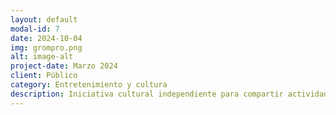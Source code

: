 ```yaml
---
layout: default
modal-id: 7
date: 2024-10-04
img: grompro.png
alt: image-alt
project-date: Marzo 2024
client: Público
category: Entretenimiento y cultura
description: Iniciativa cultural independiente para compartir actividades artisticas o ideas con enfoque social en el barrio. Para más información contáctanos a través del formulario de esta web o visítanos [aquí](https://www.instagram.com/gromprojekt.mex/).
---
```

